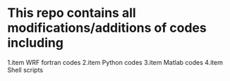 # This repo contains all modifications/additions of codes including
1.item WRF fortran codes
2.item Python codes
3.item Matlab codes
4.item Shell scripts

